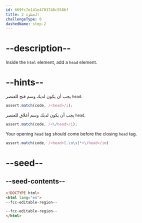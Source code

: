 ```yaml
---
id: 669fc7e141e4703748c558bf
title: الخطوة 2
challengeType: 0
dashedName: step-2
---
```


# --description--

Inside the `html` element, add a `head` element.

# --hints--

يجب أن يكون لديك وسم فتح للعنصر `head`.

```js
assert.match(code, /<head>/i);
```

يجب أن يكون لديك وسم أغلاق للعنصر `head`.

```js
assert.match(code, /<\/head>/i);
```

Your opening `head` tag should come before the closing `head` tag.

```js
assert.match(code, /<head>[.\n\s]*<\/head>/im)
```

# --seed--

## --seed-contents--

```html
<!DOCTYPE html>
<html lang="en">
--fcc-editable-region--

--fcc-editable-region--
</html>
```

